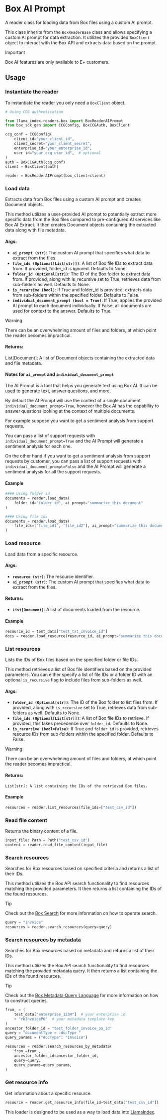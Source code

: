 # Box AI Prompt

A reader class for loading data from Box files using a custom AI prompt.

This class inherits from the `BoxReaderBase` class and allows specifying a
custom AI prompt for data extraction. It utilizes the provided `BoxClient` object
to interact with the Box API and extracts data based on the prompt.

> [!IMPORTANT]
> Box AI features are only available to E+ customers.

## Usage

### Instantiate the reader

To instantiate the reader you only need a `BoxClient` object.

```python
# Using CCG authentication

from llama_index.readers.box import BoxReaderAIPrompt
from box_sdk_gen import CCGConfig, BoxCCGAuth, BoxClient

ccg_conf = CCGConfig(
    client_id="your_client_id",
    client_secret="your_client_secret",
    enterprise_id="your_enterprise_id",
    user_id="your_ccg_user_id",  # optional
)
auth = BoxCCGAuth(ccg_conf)
client = BoxClient(auth)

reader = BoxReaderAIPrompt(box_client=client)
```

### Load data

Extracts data from Box files using a custom AI prompt and creates Document objects.

This method utilizes a user-provided AI prompt to potentially extract
more specific data from the Box files compared to pre-configured AI
services like Box AI Extract. It then creates Document objects containing
the extracted data along with file metadata.

#### Args:

- **`ai_prompt (str)`**: The custom AI prompt that specifies what data to
  extract from the files.
- **`file_ids (Optional[List[str]])`**: A list of Box file IDs
  to extract data from. If provided, folder_id is ignored.
  Defaults to None.
- **`folder_id (Optional[str])`**: The ID of the Box folder to
  extract data from. If provided, along with is_recursive set to
  True, retrieves data from sub-folders as well. Defaults to None.
- **`is_recursive (bool)`**: If True and folder_id is provided,
  extracts data from sub-folders within the specified folder.
  Defaults to False.
- **`individual_document_prompt (bool = True)`**: If True, applies the
  provided AI prompt to each document individually. If False,
  all documents are used for context to the answer.
  Defaults to True.

> [!WARNING]
> There can be an overwhelming amount of files and folders, at which point the reader becomes impractical.

#### Returns:

List[Document]: A list of Document objects containing the extracted
data and file metadata.

#### Notes for `ai_prompt` and `individual_document_prompt`

The AI Prompt is a tool that helps you generate text using Box AI. It can be used to generate text, answer questions, and more.

By default the AI Prompt will use the context of a single document `individual_document_prompt=True`, however the Box AI has the capability to answer questions looking at the context of multiple documents.

For example suppose you want to get a sentiment analysis from support requests.

You can pass a list of support requests with `individual_document_prompt=True` and the AI Prompt will generate a sentiment analysis for each one.

On the other hand if you want to get a sentiment analysis from support requests by customer, you can pass a list of support requests with `individual_document_prompt=False` and the AI Prompt will generate a sentiment analysis for all the support requests.

#### Example

```python
#### Using folder id
documents = reader.load_data(
    folder_id="folder_id", ai_prompt="summarize this document"
)

#### Using file ids
documents = reader.load_data(
    file_ids=["file_id1", "file_id2"], ai_prompt="summarize this document"
)
```

### Load resource

Load data from a specific resource.

#### Args:

- **`resource (str)`**: The resource identifier.
- **`ai_prompt (str)`**: The custom AI prompt that specifies what data to
  extract from the files.

#### Returns:

- **`List[Document]`**: A list of documents loaded from the resource.

#### Example

```python
resource_id = test_data["test_txt_invoice_id"]
docs = reader.load_resource(resource_id, ai_prompt="summarize this document")
```

### List resources

Lists the IDs of Box files based on the specified folder or file IDs.

This method retrieves a list of Box file identifiers based on the provided
parameters. You can either specify a list of file IDs or a folder ID with an
optional `is_recursive` flag to include files from sub-folders as well.

#### Args:

- **`folder_id (Optional[str])`**: The ID of the Box folder to list files
  from. If provided, along with `is_recursive` set to True, retrieves data
  from sub-folders as well. Defaults to None.
- **`file_ids (Optional[List[str]])`**: A list of Box file IDs to retrieve.
  If provided, this takes precedence over `folder_id`. Defaults to None.
- **`is_recursive (bool=False)`**: If True and `folder_id` is provided, retrieves
  resource IDs from sub-folders within the specified folder. Defaults to False.

> [!WARNING]
> There can be an overwhelming amount of files and folders, at which point the reader becomes impractical.

#### Returns:

    List[str]: A list containing the IDs of the retrieved Box files.

#### Example

```python
resources = reader.list_resources(file_ids=["test_csv_id"])
```

### Read file content

Returns the binary content of a file.

```python
input_file: Path = Path("test_csv_id")
content = reader.read_file_content(input_file)
```

### Search resources

Searches for Box resources based on specified criteria and returns a list of their IDs.

This method utilizes the Box API search functionality to find resources
matching the provided parameters. It then returns a list containing the IDs
of the found resources.

> [!TIP]
> Check out the [Box Search](https://developer.box.com/guides/search/) for more information on how to operate search.

```python
query = "invoice"
resources = reader.search_resources(query=query)
```

### Search resources by metadata

Searches for Box resources based on metadata and returns a list of their IDs.

This method utilizes the Box API search functionality to find resources
matching the provided metadata query. It then returns a list containing the IDs
of the found resources.

> [!TIP]
> Check out the [Box Metadata Query Language](https://developer.box.com/guides/metadata/queries/syntax/) for more information on how to construct queries.

```python
from_ = (
    test_data["enterprise_1234"]  # your enterprise id
    + "rbInvoicePO"  # your metadata template key
)
ancestor_folder_id = "test_folder_invoice_po_id"
query = "documentType = :docType "
query_params = {"docType": "Invoice"}

resources = reader.search_resources_by_metadata(
    from_=from_,
    ancestor_folder_id=ancestor_folder_id,
    query=query,
    query_params=query_params,
)
```

### Get resource info

Get information about a specific resource.

```python
resource = reader.get_resource_info(file_id=test_data["test_csv_id"])
```

This loader is designed to be used as a way to load data into [LlamaIndex](https://github.com/run-llama/llama_index/tree/main/llama_index).
